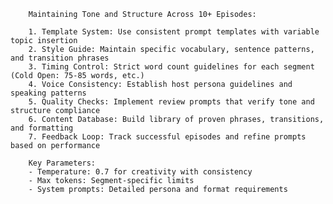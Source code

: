 
        Maintaining Tone and Structure Across 10+ Episodes:

        1. Template System: Use consistent prompt templates with variable topic insertion
        2. Style Guide: Maintain specific vocabulary, sentence patterns, and transition phrases
        3. Timing Control: Strict word count guidelines for each segment (Cold Open: 75-85 words, etc.)
        4. Voice Consistency: Establish host persona guidelines and speaking patterns
        5. Quality Checks: Implement review prompts that verify tone and structure compliance
        6. Content Database: Build library of proven phrases, transitions, and formatting
        7. Feedback Loop: Track successful episodes and refine prompts based on performance

        Key Parameters:
        - Temperature: 0.7 for creativity with consistency
        - Max tokens: Segment-specific limits
        - System prompts: Detailed persona and format requirements
        